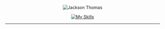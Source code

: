 <div align="center">


![Jackson Thomas](https://github-readme-stats-sigma-five.vercel.app/api?username=jthom2&show_icons=true&theme=radical&hide_border=true&border_radius=8)



[![My Skills](https://skillicons.dev/icons?i=python,fastapi,postgres,mysql,mongodb,redis,sqlite,aws,gitlab,github)](https://skillicons.dev)


---

</div>

